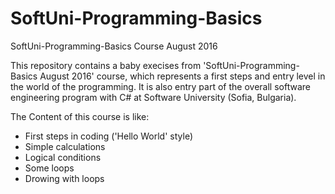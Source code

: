 # SoftUni-Programming-Basics

SoftUni-Programming-Basics Course August 2016

This repository contains a baby execises from 'SoftUni-Programming-Basics August 2016' course, which represents a first steps and entry level in the world of the programming. It is also entry part of the overall software engineering program with C# at Software University (Sofia, Bulgaria).

The Content of this course is like:
- First steps in coding ('Hello World' style)
- Simple calculations
- Logical conditions
- Some loops
- Drowing with loops 

